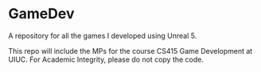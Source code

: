 # GameDev
A repository for all the games I developed using Unreal 5.

This repo will include the MPs for the course CS415 Game Development at UIUC. For Academic Integrity, please do not copy the code.
